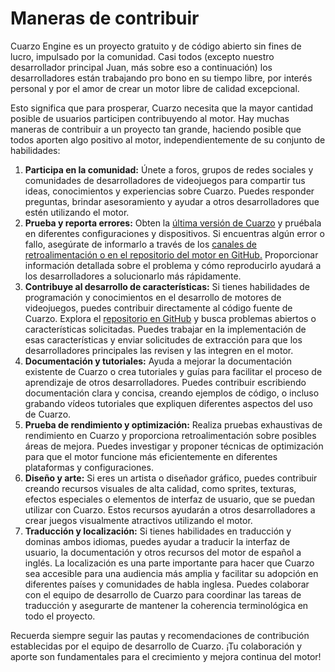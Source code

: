 # Maneras de contribuir

Cuarzo Engine es un proyecto gratuito y de código abierto sin fines de lucro, impulsado por la comunidad. Casi todos (excepto nuestro desarrollador principal Juan, más sobre eso a continuación) los desarrolladores están trabajando pro bono en su tiempo libre, por interés personal y por el amor de crear un motor libre de calidad excepcional.

Esto significa que para prosperar, Cuarzo necesita que la mayor cantidad posible de usuarios participen contribuyendo al motor. Hay muchas maneras de contribuir a un proyecto tan grande, haciendo posible que todos aporten algo positivo al motor, independientemente de su conjunto de habilidades:

1. **Participa en la comunidad:** Únete a foros, grupos de redes sociales y comunidades de desarrolladores de videojuegos para compartir tus ideas, conocimientos y experiencias sobre Cuarzo. Puedes responder preguntas, brindar asesoramiento y ayudar a otros desarrolladores que estén utilizando el motor.
2. **Prueba y reporta errores:** Obten la [última versión de Cuarzo](https://github.com/gabriedev/cuarzo) y pruébala en diferentes configuraciones y dispositivos. Si encuentras algún error o fallo, asegúrate de informarlo a través de los [canales de retroalimentación o en el repositorio del motor en GitHub.](https://github.com/gabriedev/cuarzo/issues) Proporcionar información detallada sobre el problema y cómo reproducirlo ayudará a los desarrolladores a solucionarlo más rápidamente.
3. **Contribuye al desarrollo de características:** Si tienes habilidades de programación y conocimientos en el desarrollo de motores de videojuegos, puedes contribuir directamente al código fuente de Cuarzo. Explora el [repositorio en GitHub](https://github.com/gabriedev/cuarzo) y busca problemas abiertos o características solicitadas. Puedes trabajar en la implementación de esas características y enviar solicitudes de extracción para que los desarrolladores principales las revisen y las integren en el motor.
4. **Documentación y tutoriales:** Ayuda a mejorar la documentación existente de Cuarzo o crea tutoriales y guías para facilitar el proceso de aprendizaje de otros desarrolladores. Puedes contribuir escribiendo documentación clara y concisa, creando ejemplos de código, o incluso grabando vídeos tutoriales que expliquen diferentes aspectos del uso de Cuarzo.
5. **Prueba de rendimiento y optimización:** Realiza pruebas exhaustivas de rendimiento en Cuarzo y proporciona retroalimentación sobre posibles áreas de mejora. Puedes investigar y proponer técnicas de optimización para que el motor funcione más eficientemente en diferentes plataformas y configuraciones.
6. **Diseño y arte:** Si eres un artista o diseñador gráfico, puedes contribuir creando recursos visuales de alta calidad, como sprites, texturas, efectos especiales o elementos de interfaz de usuario, que se puedan utilizar con Cuarzo. Estos recursos ayudarán a otros desarrolladores a crear juegos visualmente atractivos utilizando el motor.
7. **Traducción y localización:** Si tienes habilidades en traducción y dominas ambos idiomas, puedes ayudar a traducir la interfaz de usuario, la documentación y otros recursos del motor de español a inglés. La localización es una parte importante para hacer que Cuarzo sea accesible para una audiencia más amplia y facilitar su adopción en diferentes países y comunidades de habla inglesa. Puedes colaborar con el equipo de desarrollo de Cuarzo para coordinar las tareas de traducción y asegurarte de mantener la coherencia terminológica en todo el proyecto.

Recuerda siempre seguir las pautas y recomendaciones de contribución establecidas por el equipo de desarrollo de Cuarzo. ¡Tu colaboración y aporte son fundamentales para el crecimiento y mejora continua del motor!
